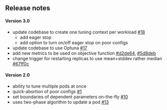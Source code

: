 ## Release notes

#### Version 3.0
* update codebase to create one tuning context per workload [#18](/../../issues/18)
  * add eager stop
  * add option to turn on/off eager stop on poor configs
* update codebase to use Optuna [#17](/../../issues/17)
* add new metrics to be used on objective function
  [#d2de64](https://github.ibm.com/Adalberto/smart-tuning/pull/17/commits/d2de64ef49e0a5b768fd4f7e24fb9a46040871d7), [#5d8deb](https://github.ibm.com/Adalberto/smart-tuning/pull/17/commits/5d8deb56a06aeb9276e36e51c52d31fc659aefe6)
* change trigger for restarting replicas to use mean+stddev rather median
  [#67ff0c](https://github.ibm.com/Adalberto/smart-tuning/commit/d2de64ef49e0a5b768fd4f7e24fb9a46040871d7)

#### Version 2.0
* ability to tune multiple pods at once
* quick-abortion of poor configs  [#1](/../../issues/1)
* set boundaries of dependent parameters on-the-fly [#10](/../../issues/10)
* uses two-phase algorithm to update a pod [#13](/../../issues/13)
